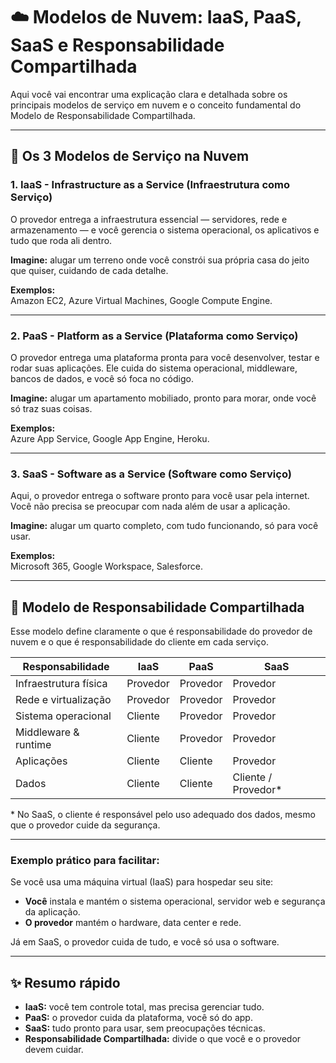 # ☁️ Modelos de Nuvem: IaaS, PaaS, SaaS e Responsabilidade Compartilhada

Aqui você vai encontrar uma explicação clara e detalhada sobre os principais modelos de serviço em nuvem e o conceito fundamental do Modelo de Responsabilidade Compartilhada.

---

## 🚀 Os 3 Modelos de Serviço na Nuvem

### 1. IaaS - Infrastructure as a Service (Infraestrutura como Serviço)

O provedor entrega a infraestrutura essencial — servidores, rede e armazenamento — e você gerencia o sistema operacional, os aplicativos e tudo que roda ali dentro.

**Imagine:** alugar um terreno onde você constrói sua própria casa do jeito que quiser, cuidando de cada detalhe.

**Exemplos:**  
Amazon EC2, Azure Virtual Machines, Google Compute Engine.

---

### 2. PaaS - Platform as a Service (Plataforma como Serviço)

O provedor entrega uma plataforma pronta para você desenvolver, testar e rodar suas aplicações. Ele cuida do sistema operacional, middleware, bancos de dados, e você só foca no código.

**Imagine:** alugar um apartamento mobiliado, pronto para morar, onde você só traz suas coisas.

**Exemplos:**  
Azure App Service, Google App Engine, Heroku.

---

### 3. SaaS - Software as a Service (Software como Serviço)

Aqui, o provedor entrega o software pronto para você usar pela internet. Você não precisa se preocupar com nada além de usar a aplicação.

**Imagine:** alugar um quarto completo, com tudo funcionando, só para você usar.

**Exemplos:**  
Microsoft 365, Google Workspace, Salesforce.

---

## 🔄 Modelo de Responsabilidade Compartilhada

Esse modelo define claramente o que é responsabilidade do provedor de nuvem e o que é responsabilidade do cliente em cada serviço.

| Responsabilidade      | IaaS     | PaaS     | SaaS                |
|-----------------------|----------|----------|---------------------|
| Infraestrutura física | Provedor | Provedor | Provedor            |
| Rede e virtualização  | Provedor | Provedor | Provedor            |
| Sistema operacional   | Cliente  | Provedor | Provedor            |
| Middleware & runtime  | Cliente  | Provedor | Provedor            |
| Aplicações            | Cliente  | Cliente  | Provedor            |
| Dados                 | Cliente  | Cliente  | Cliente / Provedor* |

\* No SaaS, o cliente é responsável pelo uso adequado dos dados, mesmo que o provedor cuide da segurança.

---

### Exemplo prático para facilitar:

Se você usa uma máquina virtual (IaaS) para hospedar seu site:

- **Você** instala e mantém o sistema operacional, servidor web e segurança da aplicação.
- **O provedor** mantém o hardware, data center e rede.

Já em SaaS, o provedor cuida de tudo, e você só usa o software.

---

## ✨ Resumo rápido

- **IaaS:** você tem controle total, mas precisa gerenciar tudo.
- **PaaS:** o provedor cuida da plataforma, você só do app.
- **SaaS:** tudo pronto para usar, sem preocupações técnicas.
- **Responsabilidade Compartilhada:** divide o que você e o provedor devem cuidar.

